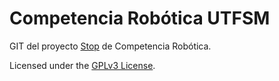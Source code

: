 # Competencia Robótica UTFSM

GIT del proyecto [Stop](https://lcortesg.github.io/stop/) de Competencia Robótica. 

Licensed under the [GPLv3 License](https://www.gnu.org/licenses/gpl-3.0.html).

